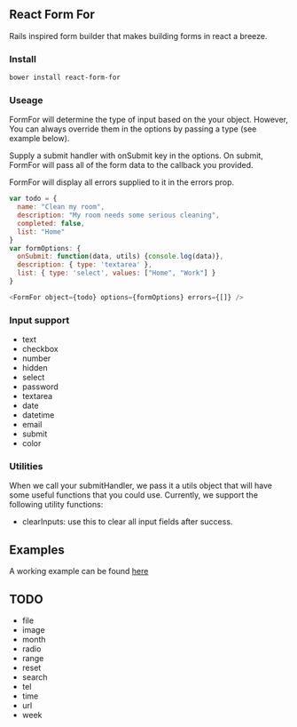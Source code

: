 ## React Form For

Rails inspired form builder that makes building forms in react a breeze.

### Install
```bash
bower install react-form-for
```

### Useage
FormFor will determine the type of input based on the your object. However,
You can always override them in the options by passing a type (see example below).

Supply a submit handler with onSubmit key in the options. On submit, FormFor will pass all of the form data to the callback you provided.

FormFor will display all errors supplied to it in the errors prop.

```javascript
var todo = {
  name: "Clean my room",
  description: "My room needs some serious cleaning",
  completed: false,
  list: "Home"
}
var formOptions: {
  onSubmit: function(data, utils) {console.log(data)},
  description: { type: 'textarea' },
  list: { type: 'select', values: ["Home", "Work"] }
}

<FormFor object={todo} options={formOptions} errors={[]} />
```

### Input support

- text
- checkbox
- number
- hidden
- select
- password
- textarea
- date
- datetime
- email
- submit
- color

### Utilities
When we call your submitHandler, we pass it a utils object that will have
some useful functions that you could use. Currently, we support the following
utility functions:
- clearInputs: use this to clear all input fields after success.

## Examples
A working example can be found [here](./example)

## TODO
- file
- image
- month
- radio
- range
- reset
- search
- tel
- time
- url
- week
